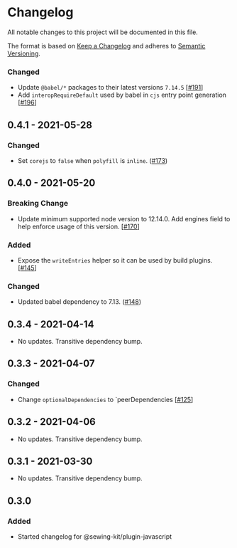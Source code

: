 # Changelog

All notable changes to this project will be documented in this file.

The format is based on [Keep a Changelog](http://keepachangelog.com/en/1.0.0/)
and adheres to [Semantic Versioning](http://semver.org/spec/v2.0.0.html).

<!-- ## Unreleased -->

### Changed

- Update `@babel/*` packages to their latest versions `7.14.5` [[#191](https://github.com/Shopify/sewing-kit-next/pull/191)]
- Add `interopRequireDefault` used by babel in `cjs` entry point generation [[#196](https://github.com/Shopify/sewing-kit-next/pull/196)]

## 0.4.1 - 2021-05-28

### Changed

- Set `corejs` to `false` when `polyfill` is `inline`. ([#173](https://github.com/Shopify/sewing-kit-next/pull/173))

## 0.4.0 - 2021-05-20

### Breaking Change

- Update minimum supported node version to 12.14.0. Add engines field to help enforce usage of this version. [[#170](https://github.com/Shopify/sewing-kit-next/pull/170)]

### Added

- Expose the `writeEntries` helper so it can be used by build plugins. [[#145](https://github.com/Shopify/sewing-kit-next/pull/145)]

### Changed

- Updated babel dependency to 7.13. ([#148](https://github.com/Shopify/sewing-kit-next/pull/148))

## 0.3.4 - 2021-04-14

- No updates. Transitive dependency bump.

## 0.3.3 - 2021-04-07

### Changed

- Change `optionalDependencies` to `peerDependencies [[#125](https://github.com/Shopify/sewing-kit-next/pull/125/files)]

## 0.3.2 - 2021-04-06

- No updates. Transitive dependency bump.

## 0.3.1 - 2021-03-30

- No updates. Transitive dependency bump.

## 0.3.0

### Added

- Started changelog for @sewing-kit/plugin-javascript
